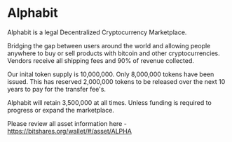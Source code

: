 # Alphabit
Alphabit is a legal Decentralized Cryptocurrency Marketplace. 

Bridging the gap between users around the world and allowing people anywhere to buy or sell products with bitcoin and other cryptocurrencies. Vendors receive all shipping fees and 90% of revenue collected.

Our inital token supply is 10,000,000. Only 8,000,000 tokens have been issued. This has reserved 2,000,000 tokens to be released over the next 10 years to pay for the transfer fee's. 

Alphabit will retain 3,500,000 at all times. Unless funding is required to progress or expand the marketplace. 

Please review all asset information here - https://bitshares.org/wallet/#/asset/ALPHA
